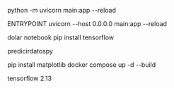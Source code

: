 python -m uvicorn main:app --reload


ENTRYPOINT uvicorn --host 0.0.0.0 main:app --reload


dolar notebook
pip install tensorflow


predicirdatospy

pip install matplotlib
docker compose up -d --build

tensorflow 2.13